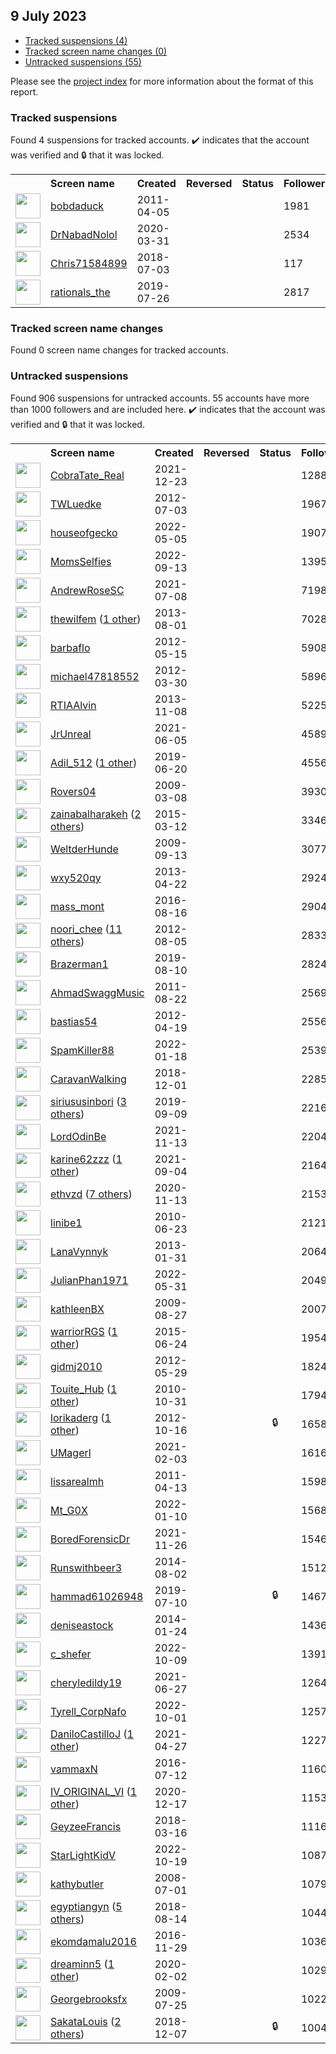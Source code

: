 ##  9 July 2023

* [Tracked suspensions (4)](#tracked-suspensions)
* [Tracked screen name changes (0)](#tracked-screen-name-changes)
* [Untracked suspensions (55)](#untracked-suspensions)

Please see the [project index](https://github.com/travisbrown/twitter-watch) for more information about the format of this report.

### Tracked suspensions

Found 4 suspensions for tracked accounts.
  ✔️ indicates that the account was verified and 🔒 that it was locked.

<table>
    <tr>
        <th></th>
        <th align="left">Screen name</th>
        <th align="left">Created</th>
        <th align="left">Reversed</th>
        <th align="left">Status</th>
        <th align="left">Followers</th>
        <th align="left">Ranking</th></tr>
    </tr>
        <tr>
            <td><a href="https://twitter.com/intent/user?user_id=277536867">
                <img src="https://pbs.twimg.com/profile_images/1115687654698278912/5OTbzAIW_normal.png" width="40px" height="40px" align="center"/></a>
            </td>
            <td>
                <a href="https://twitter.com/bobdaduck">bobdaduck</a></td>
            <td>2011-04-05</td>
            <td></td>
            <td align="center"></td>
            <td>1981</td>
            <td>2148</td>
        </tr>
        <tr>
            <td><a href="https://twitter.com/intent/user?user_id=1245069271052562432">
                <img src="https://pbs.twimg.com/profile_images/1410988365697138697/YhHIDiKX_normal.jpg" width="40px" height="40px" align="center"/></a>
            </td>
            <td>
                <a href="https://twitter.com/DrNabadNolol">DrNabadNolol</a></td>
            <td>2020-03-31</td>
            <td></td>
            <td align="center"></td>
            <td>2534</td>
            <td>28877</td>
        </tr>
        <tr>
            <td><a href="https://twitter.com/intent/user?user_id=1014174373568270336">
                <img src="https://abs.twimg.com/sticky/default_profile_images/default_profile_normal.png" width="40px" height="40px" align="center"/></a>
            </td>
            <td>
                <a href="https://twitter.com/Chris71584899">Chris71584899</a></td>
            <td>2018-07-03</td>
            <td></td>
            <td align="center"></td>
            <td>117</td>
            <td>86417</td>
        </tr>
        <tr>
            <td><a href="https://twitter.com/intent/user?user_id=1154762180077617154">
                <img src="https://pbs.twimg.com/profile_images/1154762407354388480/OLZp-cve_normal.jpg" width="40px" height="40px" align="center"/></a>
            </td>
            <td>
                <a href="https://twitter.com/rationals_the">rationals_the</a></td>
            <td>2019-07-26</td>
            <td></td>
            <td align="center"></td>
            <td>2817</td>
            <td>88610</td>
        </tr></table>

### Tracked screen name changes

Found 0 screen name changes for tracked accounts.

### Untracked suspensions

Found 906 suspensions for untracked accounts.
55 accounts have more than 1000 followers and are included here.
  ✔️ indicates that the account was verified and 🔒 that it was locked.

<table>
    <tr>
        <th></th>
        <th align="left">Screen name</th>
        <th align="left">Created</th>
        <th align="left">Reversed</th>
        <th align="left">Status</th>
        <th align="left">Followers</th>
    </tr>
        <tr>
            <td><a href="https://twitter.com/intent/user?user_id=1474112566595104769">
                <img src="https://pbs.twimg.com/profile_images/1594396719541882880/0U9jNrrg_normal.jpg" width="40px" height="40px" align="center"/></a>
            </td>
            <td>
                <a href="https://twitter.com/CobraTate_Real">CobraTate_Real</a></td>
            <td>2021-12-23</td>
            <td></td>
            <td align="center"></td>
            <td>128832</td>
        </tr>
        <tr>
            <td><a href="https://twitter.com/intent/user?user_id=625582139">
                <img src="https://pbs.twimg.com/profile_images/2525640049/8sglgfla1f4k93g9z5x8_normal.jpeg" width="40px" height="40px" align="center"/></a>
            </td>
            <td>
                <a href="https://twitter.com/TWLuedke">TWLuedke</a></td>
            <td>2012-07-03</td>
            <td></td>
            <td align="center"></td>
            <td>19676</td>
        </tr>
        <tr>
            <td><a href="https://twitter.com/intent/user?user_id=1522246678983548931">
                <img src="https://pbs.twimg.com/profile_images/1572358161444519936/6W4O0Ll-_normal.jpg" width="40px" height="40px" align="center"/></a>
            </td>
            <td>
                <a href="https://twitter.com/houseofgecko">houseofgecko</a></td>
            <td>2022-05-05</td>
            <td></td>
            <td align="center"></td>
            <td>19078</td>
        </tr>
        <tr>
            <td><a href="https://twitter.com/intent/user?user_id=1569806131970588672">
                <img src="https://pbs.twimg.com/profile_images/1569806462335033344/Oyysk9eN_normal.jpg" width="40px" height="40px" align="center"/></a>
            </td>
            <td>
                <a href="https://twitter.com/MomsSelfies">MomsSelfies</a></td>
            <td>2022-09-13</td>
            <td></td>
            <td align="center"></td>
            <td>13958</td>
        </tr>
        <tr>
            <td><a href="https://twitter.com/intent/user?user_id=1413176365143179267">
                <img src="https://pbs.twimg.com/profile_images/1564805969103802368/HxrkvV1q_normal.jpg" width="40px" height="40px" align="center"/></a>
            </td>
            <td>
                <a href="https://twitter.com/AndrewRoseSC">AndrewRoseSC</a></td>
            <td>2021-07-08</td>
            <td></td>
            <td align="center"></td>
            <td>7198</td>
        </tr>
        <tr>
            <td><a href="https://twitter.com/intent/user?user_id=1638596905">
                <img src="https://pbs.twimg.com/profile_images/1591303615729352704/7rvfWBph_normal.jpg" width="40px" height="40px" align="center"/></a>
            </td>
            <td>
                <a href="https://twitter.com/thewilfem">thewilfem</a>&nbsp;(<a href="https://api.memory.lol/v1/tw/id/1638596905">1 other</a>)&nbsp;</td>
            <td>2013-08-01</td>
            <td></td>
            <td align="center"></td>
            <td>7028</td>
        </tr>
        <tr>
            <td><a href="https://twitter.com/intent/user?user_id=581094442">
                <img src="https://pbs.twimg.com/profile_images/2265880244/3s5290x9h1qus67213g7_normal.jpeg" width="40px" height="40px" align="center"/></a>
            </td>
            <td>
                <a href="https://twitter.com/barbaflo">barbaflo</a></td>
            <td>2012-05-15</td>
            <td></td>
            <td align="center"></td>
            <td>5908</td>
        </tr>
        <tr>
            <td><a href="https://twitter.com/intent/user?user_id=540620541">
                <img src="https://pbs.twimg.com/profile_images/1050832685512310785/BT5DWciy_normal.jpg" width="40px" height="40px" align="center"/></a>
            </td>
            <td>
                <a href="https://twitter.com/michael47818552">michael47818552</a></td>
            <td>2012-03-30</td>
            <td></td>
            <td align="center"></td>
            <td>5896</td>
        </tr>
        <tr>
            <td><a href="https://twitter.com/intent/user?user_id=2181893995">
                <img src="https://pbs.twimg.com/profile_images/1525495954266284036/iqjJhZRe_normal.jpg" width="40px" height="40px" align="center"/></a>
            </td>
            <td>
                <a href="https://twitter.com/RTIAAlvin">RTIAAlvin</a></td>
            <td>2013-11-08</td>
            <td></td>
            <td align="center"></td>
            <td>5225</td>
        </tr>
        <tr>
            <td><a href="https://twitter.com/intent/user?user_id=1401012278804332544">
                <img src="https://pbs.twimg.com/profile_images/1489262127302860816/xIbyy1UE_normal.jpg" width="40px" height="40px" align="center"/></a>
            </td>
            <td>
                <a href="https://twitter.com/JrUnreal">JrUnreal</a></td>
            <td>2021-06-05</td>
            <td></td>
            <td align="center"></td>
            <td>4589</td>
        </tr>
        <tr>
            <td><a href="https://twitter.com/intent/user?user_id=1141742094157078529">
                <img src="https://pbs.twimg.com/profile_images/1591096307279712256/bYrOSf3t_normal.jpg" width="40px" height="40px" align="center"/></a>
            </td>
            <td>
                <a href="https://twitter.com/Adil_512">Adil_512</a>&nbsp;(<a href="https://api.memory.lol/v1/tw/id/1141742094157078529">1 other</a>)&nbsp;</td>
            <td>2019-06-20</td>
            <td></td>
            <td align="center"></td>
            <td>4556</td>
        </tr>
        <tr>
            <td><a href="https://twitter.com/intent/user?user_id=23327514">
                <img src="https://pbs.twimg.com/profile_images/1416377676915527683/NydA5-Ox_normal.jpg" width="40px" height="40px" align="center"/></a>
            </td>
            <td>
                <a href="https://twitter.com/Rovers04">Rovers04</a></td>
            <td>2009-03-08</td>
            <td></td>
            <td align="center"></td>
            <td>3930</td>
        </tr>
        <tr>
            <td><a href="https://twitter.com/intent/user?user_id=3089367406">
                <img src="https://pbs.twimg.com/profile_images/1595419617215774725/XGmrFZ4h_normal.jpg" width="40px" height="40px" align="center"/></a>
            </td>
            <td>
                <a href="https://twitter.com/zainabalharakeh">zainabalharakeh</a>&nbsp;(<a href="https://api.memory.lol/v1/tw/id/3089367406">2 others</a>)&nbsp;</td>
            <td>2015-03-12</td>
            <td></td>
            <td align="center"></td>
            <td>3346</td>
        </tr>
        <tr>
            <td><a href="https://twitter.com/intent/user?user_id=73885987">
                <img src="https://pbs.twimg.com/profile_images/506364943/8.09.09_047_normal.jpg" width="40px" height="40px" align="center"/></a>
            </td>
            <td>
                <a href="https://twitter.com/WeltderHunde">WeltderHunde</a></td>
            <td>2009-09-13</td>
            <td></td>
            <td align="center"></td>
            <td>3077</td>
        </tr>
        <tr>
            <td><a href="https://twitter.com/intent/user?user_id=1371919800">
                <img src="https://pbs.twimg.com/profile_images/777200455663415296/q50WnfHK_normal.jpg" width="40px" height="40px" align="center"/></a>
            </td>
            <td>
                <a href="https://twitter.com/wxy520qy">wxy520qy</a></td>
            <td>2013-04-22</td>
            <td></td>
            <td align="center"></td>
            <td>2924</td>
        </tr>
        <tr>
            <td><a href="https://twitter.com/intent/user?user_id=765366985651843072">
                <img src="https://pbs.twimg.com/profile_images/847911145130389504/hL_5WgD7_normal.jpg" width="40px" height="40px" align="center"/></a>
            </td>
            <td>
                <a href="https://twitter.com/mass_mont">mass_mont</a></td>
            <td>2016-08-16</td>
            <td></td>
            <td align="center"></td>
            <td>2904</td>
        </tr>
        <tr>
            <td><a href="https://twitter.com/intent/user?user_id=738624192">
                <img src="https://pbs.twimg.com/profile_images/1565262911068667911/kPZo2Z_C_normal.jpg" width="40px" height="40px" align="center"/></a>
            </td>
            <td>
                <a href="https://twitter.com/noori_chee">noori_chee</a>&nbsp;(<a href="https://api.memory.lol/v1/tw/id/738624192">11 others</a>)&nbsp;</td>
            <td>2012-08-05</td>
            <td></td>
            <td align="center"></td>
            <td>2833</td>
        </tr>
        <tr>
            <td><a href="https://twitter.com/intent/user?user_id=1160151199406088192">
                <img src="https://pbs.twimg.com/profile_images/1485320517951365121/kKzVVmvG_normal.jpg" width="40px" height="40px" align="center"/></a>
            </td>
            <td>
                <a href="https://twitter.com/Brazerman1">Brazerman1</a></td>
            <td>2019-08-10</td>
            <td></td>
            <td align="center"></td>
            <td>2824</td>
        </tr>
        <tr>
            <td><a href="https://twitter.com/intent/user?user_id=359820957">
                <img src="https://pbs.twimg.com/profile_images/1371627659348824065/qIrZdhh1_normal.jpg" width="40px" height="40px" align="center"/></a>
            </td>
            <td>
                <a href="https://twitter.com/AhmadSwaggMusic">AhmadSwaggMusic</a></td>
            <td>2011-08-22</td>
            <td></td>
            <td align="center"></td>
            <td>2569</td>
        </tr>
        <tr>
            <td><a href="https://twitter.com/intent/user?user_id=557965039">
                <img src="https://pbs.twimg.com/profile_images/1441808591816560641/Ld4B5OC4_normal.jpg" width="40px" height="40px" align="center"/></a>
            </td>
            <td>
                <a href="https://twitter.com/bastias54">bastias54</a></td>
            <td>2012-04-19</td>
            <td></td>
            <td align="center"></td>
            <td>2556</td>
        </tr>
        <tr>
            <td><a href="https://twitter.com/intent/user?user_id=1483527719409307648">
                <img src="https://pbs.twimg.com/profile_images/1515004191982460934/q05KMr-7_normal.jpg" width="40px" height="40px" align="center"/></a>
            </td>
            <td>
                <a href="https://twitter.com/SpamKiller88">SpamKiller88</a></td>
            <td>2022-01-18</td>
            <td></td>
            <td align="center"></td>
            <td>2539</td>
        </tr>
        <tr>
            <td><a href="https://twitter.com/intent/user?user_id=1068831710199058432">
                <img src="https://pbs.twimg.com/profile_images/1068834783374049281/PCcHj-1B_normal.jpg" width="40px" height="40px" align="center"/></a>
            </td>
            <td>
                <a href="https://twitter.com/CaravanWalking">CaravanWalking</a></td>
            <td>2018-12-01</td>
            <td></td>
            <td align="center"></td>
            <td>2285</td>
        </tr>
        <tr>
            <td><a href="https://twitter.com/intent/user?user_id=1171063445602439170">
                <img src="https://pbs.twimg.com/profile_images/1598241919145869313/_Nnd8LvR_normal.jpg" width="40px" height="40px" align="center"/></a>
            </td>
            <td>
                <a href="https://twitter.com/siriususinbori">siriususinbori</a>&nbsp;(<a href="https://api.memory.lol/v1/tw/id/1171063445602439170">3 others</a>)&nbsp;</td>
            <td>2019-09-09</td>
            <td></td>
            <td align="center"></td>
            <td>2216</td>
        </tr>
        <tr>
            <td><a href="https://twitter.com/intent/user?user_id=1459637561002012674">
                <img src="https://pbs.twimg.com/profile_images/1459689268398505987/tfHVI3Ec_normal.jpg" width="40px" height="40px" align="center"/></a>
            </td>
            <td>
                <a href="https://twitter.com/LordOdinBe">LordOdinBe</a></td>
            <td>2021-11-13</td>
            <td></td>
            <td align="center"></td>
            <td>2204</td>
        </tr>
        <tr>
            <td><a href="https://twitter.com/intent/user?user_id=1434173364692819972">
                <img src="https://pbs.twimg.com/profile_images/1577020383034736653/_wQF_-jj_normal.jpg" width="40px" height="40px" align="center"/></a>
            </td>
            <td>
                <a href="https://twitter.com/karine62zzz">karine62zzz</a>&nbsp;(<a href="https://api.memory.lol/v1/tw/id/1434173364692819972">1 other</a>)&nbsp;</td>
            <td>2021-09-04</td>
            <td></td>
            <td align="center"></td>
            <td>2164</td>
        </tr>
        <tr>
            <td><a href="https://twitter.com/intent/user?user_id=1327119888931053569">
                <img src="https://pbs.twimg.com/profile_images/1571737662469578752/Dh-5CXp5_normal.jpg" width="40px" height="40px" align="center"/></a>
            </td>
            <td>
                <a href="https://twitter.com/ethvzd">ethvzd</a>&nbsp;(<a href="https://api.memory.lol/v1/tw/id/1327119888931053569">7 others</a>)&nbsp;</td>
            <td>2020-11-13</td>
            <td></td>
            <td align="center"></td>
            <td>2153</td>
        </tr>
        <tr>
            <td><a href="https://twitter.com/intent/user?user_id=158805552">
                <img src="https://pbs.twimg.com/profile_images/3199554909/14d19b24bc1b9c12ae348fe7e5fb9df6_normal.jpeg" width="40px" height="40px" align="center"/></a>
            </td>
            <td>
                <a href="https://twitter.com/linibe1">linibe1</a></td>
            <td>2010-06-23</td>
            <td></td>
            <td align="center"></td>
            <td>2121</td>
        </tr>
        <tr>
            <td><a href="https://twitter.com/intent/user?user_id=1137798692">
                <img src="https://pbs.twimg.com/profile_images/675453451560611846/pz2mgwwk_normal.jpg" width="40px" height="40px" align="center"/></a>
            </td>
            <td>
                <a href="https://twitter.com/LanaVynnyk">LanaVynnyk</a></td>
            <td>2013-01-31</td>
            <td></td>
            <td align="center"></td>
            <td>2064</td>
        </tr>
        <tr>
            <td><a href="https://twitter.com/intent/user?user_id=1531593045094932481">
                <img src="https://pbs.twimg.com/profile_images/1578771984707686408/R-rSf-NW_normal.jpg" width="40px" height="40px" align="center"/></a>
            </td>
            <td>
                <a href="https://twitter.com/JulianPhan1971">JulianPhan1971</a></td>
            <td>2022-05-31</td>
            <td></td>
            <td align="center"></td>
            <td>2049</td>
        </tr>
        <tr>
            <td><a href="https://twitter.com/intent/user?user_id=69359920">
                <img src="https://pbs.twimg.com/profile_images/931587414027628544/-jU_EOH__normal.jpg" width="40px" height="40px" align="center"/></a>
            </td>
            <td>
                <a href="https://twitter.com/kathleenBX">kathleenBX</a></td>
            <td>2009-08-27</td>
            <td></td>
            <td align="center"></td>
            <td>2007</td>
        </tr>
        <tr>
            <td><a href="https://twitter.com/intent/user?user_id=3344740120">
                <img src="https://pbs.twimg.com/profile_images/1590089723665686535/iY66jo89_normal.jpg" width="40px" height="40px" align="center"/></a>
            </td>
            <td>
                <a href="https://twitter.com/warriorRGS">warriorRGS</a>&nbsp;(<a href="https://api.memory.lol/v1/tw/id/3344740120">1 other</a>)&nbsp;</td>
            <td>2015-06-24</td>
            <td></td>
            <td align="center"></td>
            <td>1954</td>
        </tr>
        <tr>
            <td><a href="https://twitter.com/intent/user?user_id=593718490">
                <img src="https://pbs.twimg.com/profile_images/378800000086305053/f7a788191f6b6b58b9d7aa2219138166_normal.jpeg" width="40px" height="40px" align="center"/></a>
            </td>
            <td>
                <a href="https://twitter.com/gidmj2010">gidmj2010</a></td>
            <td>2012-05-29</td>
            <td></td>
            <td align="center"></td>
            <td>1824</td>
        </tr>
        <tr>
            <td><a href="https://twitter.com/intent/user?user_id=210439268">
                <img src="https://pbs.twimg.com/profile_images/1593527203060408320/QBskc1Wz_normal.jpg" width="40px" height="40px" align="center"/></a>
            </td>
            <td>
                <a href="https://twitter.com/Touite_Hub">Touite_Hub</a>&nbsp;(<a href="https://api.memory.lol/v1/tw/id/210439268">1 other</a>)&nbsp;</td>
            <td>2010-10-31</td>
            <td></td>
            <td align="center"></td>
            <td>1794</td>
        </tr>
        <tr>
            <td><a href="https://twitter.com/intent/user?user_id=884353681">
                <img src="https://pbs.twimg.com/profile_images/3313713123/a70b4705fbe5d13ab0c565307e00de81_normal.jpeg" width="40px" height="40px" align="center"/></a>
            </td>
            <td>
                <a href="https://twitter.com/lorikaderg">lorikaderg</a>&nbsp;(<a href="https://api.memory.lol/v1/tw/id/884353681">1 other</a>)&nbsp;</td>
            <td>2012-10-16</td>
            <td></td>
            <td align="center">🔒</td>
            <td>1658</td>
        </tr>
        <tr>
            <td><a href="https://twitter.com/intent/user?user_id=1356963447200747522">
                <img src="https://pbs.twimg.com/profile_images/1357326990861295616/Yhrg6JDW_normal.jpg" width="40px" height="40px" align="center"/></a>
            </td>
            <td>
                <a href="https://twitter.com/UMagerl">UMagerl</a></td>
            <td>2021-02-03</td>
            <td></td>
            <td align="center"></td>
            <td>1616</td>
        </tr>
        <tr>
            <td><a href="https://twitter.com/intent/user?user_id=281484001">
                <img src="https://pbs.twimg.com/profile_images/1432801012381851658/xBJCyMc4_normal.jpg" width="40px" height="40px" align="center"/></a>
            </td>
            <td>
                <a href="https://twitter.com/lissarealmh">lissarealmh</a></td>
            <td>2011-04-13</td>
            <td></td>
            <td align="center"></td>
            <td>1598</td>
        </tr>
        <tr>
            <td><a href="https://twitter.com/intent/user?user_id=1480518798927020032">
                <img src="https://pbs.twimg.com/profile_images/1596147543527677954/I8hlxSeE_normal.jpg" width="40px" height="40px" align="center"/></a>
            </td>
            <td>
                <a href="https://twitter.com/Mt_G0X">Mt_G0X</a></td>
            <td>2022-01-10</td>
            <td></td>
            <td align="center"></td>
            <td>1568</td>
        </tr>
        <tr>
            <td><a href="https://twitter.com/intent/user?user_id=1464359414408830978">
                <img src="https://pbs.twimg.com/profile_images/1582500663552270336/fIb9t_38_normal.jpg" width="40px" height="40px" align="center"/></a>
            </td>
            <td>
                <a href="https://twitter.com/BoredForensicDr">BoredForensicDr</a></td>
            <td>2021-11-26</td>
            <td></td>
            <td align="center"></td>
            <td>1546</td>
        </tr>
        <tr>
            <td><a href="https://twitter.com/intent/user?user_id=2701923654">
                <img src="https://pbs.twimg.com/profile_images/737515337327861760/GE0zS51y_normal.jpg" width="40px" height="40px" align="center"/></a>
            </td>
            <td>
                <a href="https://twitter.com/Runswithbeer3">Runswithbeer3</a></td>
            <td>2014-08-02</td>
            <td></td>
            <td align="center"></td>
            <td>1512</td>
        </tr>
        <tr>
            <td><a href="https://twitter.com/intent/user?user_id=1148883190792237056">
                <img src="https://pbs.twimg.com/profile_images/1580907433223929857/5vGYpDa5_normal.jpg" width="40px" height="40px" align="center"/></a>
            </td>
            <td>
                <a href="https://twitter.com/hammad61026948">hammad61026948</a></td>
            <td>2019-07-10</td>
            <td></td>
            <td align="center">🔒</td>
            <td>1467</td>
        </tr>
        <tr>
            <td><a href="https://twitter.com/intent/user?user_id=2307595927">
                <img src="https://pbs.twimg.com/profile_images/1396425873897689092/TFRx41je_normal.jpg" width="40px" height="40px" align="center"/></a>
            </td>
            <td>
                <a href="https://twitter.com/deniseastock">deniseastock</a></td>
            <td>2014-01-24</td>
            <td></td>
            <td align="center"></td>
            <td>1436</td>
        </tr>
        <tr>
            <td><a href="https://twitter.com/intent/user?user_id=1579030712908496896">
                <img src="https://pbs.twimg.com/profile_images/1579030879841689601/tBT1Yfdl_normal.jpg" width="40px" height="40px" align="center"/></a>
            </td>
            <td>
                <a href="https://twitter.com/c_shefer">c_shefer</a></td>
            <td>2022-10-09</td>
            <td></td>
            <td align="center"></td>
            <td>1391</td>
        </tr>
        <tr>
            <td><a href="https://twitter.com/intent/user?user_id=1409192940224880642">
                <img src="https://pbs.twimg.com/profile_images/1409193356329111554/FxNLFvX1_normal.jpg" width="40px" height="40px" align="center"/></a>
            </td>
            <td>
                <a href="https://twitter.com/cheryledildy19">cheryledildy19</a></td>
            <td>2021-06-27</td>
            <td></td>
            <td align="center"></td>
            <td>1264</td>
        </tr>
        <tr>
            <td><a href="https://twitter.com/intent/user?user_id=1576274668339843073">
                <img src="https://pbs.twimg.com/profile_images/1587877293006921730/X7MyqBJx_normal.jpg" width="40px" height="40px" align="center"/></a>
            </td>
            <td>
                <a href="https://twitter.com/Tyrell_CorpNafo">Tyrell_CorpNafo</a></td>
            <td>2022-10-01</td>
            <td></td>
            <td align="center"></td>
            <td>1257</td>
        </tr>
        <tr>
            <td><a href="https://twitter.com/intent/user?user_id=1387167937136627719">
                <img src="https://pbs.twimg.com/profile_images/1470775776748388352/X-ga460y_normal.jpg" width="40px" height="40px" align="center"/></a>
            </td>
            <td>
                <a href="https://twitter.com/DaniloCastilloJ">DaniloCastilloJ</a>&nbsp;(<a href="https://api.memory.lol/v1/tw/id/1387167937136627719">1 other</a>)&nbsp;</td>
            <td>2021-04-27</td>
            <td></td>
            <td align="center"></td>
            <td>1227</td>
        </tr>
        <tr>
            <td><a href="https://twitter.com/intent/user?user_id=752714329275789312">
                <img src="https://pbs.twimg.com/profile_images/1589923268030787584/MT9DX9Pz_normal.jpg" width="40px" height="40px" align="center"/></a>
            </td>
            <td>
                <a href="https://twitter.com/vammaxN">vammaxN</a></td>
            <td>2016-07-12</td>
            <td></td>
            <td align="center"></td>
            <td>1160</td>
        </tr>
        <tr>
            <td><a href="https://twitter.com/intent/user?user_id=1339643027640512512">
                <img src="https://pbs.twimg.com/profile_images/1589056245876523009/nu7WI4Dp_normal.jpg" width="40px" height="40px" align="center"/></a>
            </td>
            <td>
                <a href="https://twitter.com/IV_ORIGINAL_VI">IV_ORIGINAL_VI</a>&nbsp;(<a href="https://api.memory.lol/v1/tw/id/1339643027640512512">1 other</a>)&nbsp;</td>
            <td>2020-12-17</td>
            <td></td>
            <td align="center"></td>
            <td>1153</td>
        </tr>
        <tr>
            <td><a href="https://twitter.com/intent/user?user_id=974776125539876864">
                <img src="https://pbs.twimg.com/profile_images/1593729846454149122/TyrhD8DF_normal.jpg" width="40px" height="40px" align="center"/></a>
            </td>
            <td>
                <a href="https://twitter.com/GeyzeeFrancis">GeyzeeFrancis</a></td>
            <td>2018-03-16</td>
            <td></td>
            <td align="center"></td>
            <td>1116</td>
        </tr>
        <tr>
            <td><a href="https://twitter.com/intent/user?user_id=1582818714684215298">
                <img src="https://pbs.twimg.com/profile_images/1586312677575507969/-kEHQ2xn_normal.jpg" width="40px" height="40px" align="center"/></a>
            </td>
            <td>
                <a href="https://twitter.com/StarLightKidV">StarLightKidV</a></td>
            <td>2022-10-19</td>
            <td></td>
            <td align="center"></td>
            <td>1087</td>
        </tr>
        <tr>
            <td><a href="https://twitter.com/intent/user?user_id=15283547">
                <img src="https://pbs.twimg.com/profile_images/1179002176800280577/snpqnITj_normal.jpg" width="40px" height="40px" align="center"/></a>
            </td>
            <td>
                <a href="https://twitter.com/kathybutler">kathybutler</a></td>
            <td>2008-07-01</td>
            <td></td>
            <td align="center"></td>
            <td>1079</td>
        </tr>
        <tr>
            <td><a href="https://twitter.com/intent/user?user_id=1029161688942174210">
                <img src="https://pbs.twimg.com/profile_images/1596944865664933888/vVrfvM8R_normal.jpg" width="40px" height="40px" align="center"/></a>
            </td>
            <td>
                <a href="https://twitter.com/egyptiangyn">egyptiangyn</a>&nbsp;(<a href="https://api.memory.lol/v1/tw/id/1029161688942174210">5 others</a>)&nbsp;</td>
            <td>2018-08-14</td>
            <td></td>
            <td align="center"></td>
            <td>1044</td>
        </tr>
        <tr>
            <td><a href="https://twitter.com/intent/user?user_id=803467074991439872">
                <img src="https://pbs.twimg.com/profile_images/1574101750386249732/-nQhij6Z_normal.jpg" width="40px" height="40px" align="center"/></a>
            </td>
            <td>
                <a href="https://twitter.com/ekomdamalu2016">ekomdamalu2016</a></td>
            <td>2016-11-29</td>
            <td></td>
            <td align="center"></td>
            <td>1036</td>
        </tr>
        <tr>
            <td><a href="https://twitter.com/intent/user?user_id=1224027658717102080">
                <img src="https://pbs.twimg.com/profile_images/1420482754207264770/nhcfUJI0_normal.jpg" width="40px" height="40px" align="center"/></a>
            </td>
            <td>
                <a href="https://twitter.com/dreaminn5">dreaminn5</a>&nbsp;(<a href="https://api.memory.lol/v1/tw/id/1224027658717102080">1 other</a>)&nbsp;</td>
            <td>2020-02-02</td>
            <td></td>
            <td align="center"></td>
            <td>1029</td>
        </tr>
        <tr>
            <td><a href="https://twitter.com/intent/user?user_id=60131669">
                <img src="https://pbs.twimg.com/profile_images/1507691571420008449/1IvT6zJ-_normal.jpg" width="40px" height="40px" align="center"/></a>
            </td>
            <td>
                <a href="https://twitter.com/Georgebrooksfx">Georgebrooksfx</a></td>
            <td>2009-07-25</td>
            <td></td>
            <td align="center"></td>
            <td>1022</td>
        </tr>
        <tr>
            <td><a href="https://twitter.com/intent/user?user_id=1071076754222141441">
                <img src="https://pbs.twimg.com/profile_images/1587598613114413059/PYZYNhBp_normal.jpg" width="40px" height="40px" align="center"/></a>
            </td>
            <td>
                <a href="https://twitter.com/SakataLouis">SakataLouis</a>&nbsp;(<a href="https://api.memory.lol/v1/tw/id/1071076754222141441">2 others</a>)&nbsp;</td>
            <td>2018-12-07</td>
            <td></td>
            <td align="center">🔒</td>
            <td>1004</td>
        </tr></table>
